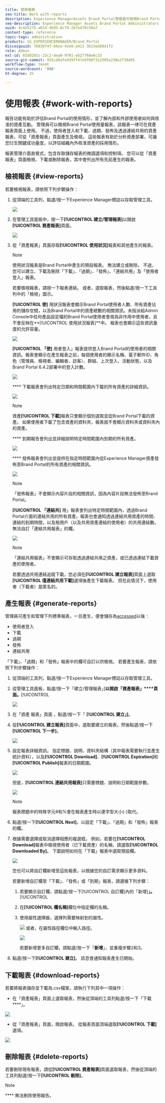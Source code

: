 ```yaml
---
title: 使用報表
seo-title: Work with reports
description: Experience ManagerAssets Brand Portal管理員可檢視Brand Portal使用情況的報表，以及建立、管理及檢視透過Brand Portal共用之已下載、過期、已發佈及連結資產的相關報表。
seo-description: Experience Manager Assets Brand Portal Administrators can view report about Brand Portal usage, and create, manage, and view reports around assets downloaded, expired, published, and link shared through Brand Portal.
uuid: dc4e5275-a614-4b95-8c70-2b7e470c50a7
content-type: reference
topic-tags: administration
products: SG_EXPERIENCEMANAGER/Brand_Portal
discoiquuid: 7683074f-b6ea-42e0-a411-3b13eb88d1f2
role: Admin
exl-id: 03d0292c-23c2-4ea0-9781-eb27768e6c33
source-git-commit: 955cd8afe939ff47e9f08f312505e230e2f38495
workflow-type: tm+mt
source-wordcount: '996'
ht-degree: 2%

---
```


# 使用報表 {#work-with-reports}

報告功能有助於評估Brand Portal的使用情形，並了解內部和外部使用者如何與核准的資產互動。 管理員可以檢視Brand Portal使用量報表，該報表一律可在資產報表頁面上使用。 不過，使用者登入和下載、過期、發佈及透過連結共用的資產報表，可從「資產報表」頁面產生及檢視。 這些報表有助於分析資產部署，可讓您衍生關鍵成功量度，以評估組織內外核准資產的採用情形。

報表管理介面直覺式，包含存取儲存報表的微調選項和控制項。 您可以從「資產報表」頁面檢視、下載或刪除報表，其中會列出所有先前產生的報表。

## 檢視報表 {#view-reports}

若要檢視報表，請依照下列步驟操作：

1. 從頂端的工具列，點選/按一下Experience Manager標誌以存取管理工具。

   ![](assets/aemlogo.png)

1. 在管理工具面板中，按一下&#x200B;**[!UICONTROL 建立/管理報表]**&#x200B;以開啟&#x200B;**[!UICONTROL 資產報表]**&#x200B;頁面。

   ![](assets/access-asset-reports.png)

1. 從「資產報表」頁面存取&#x200B;**[!UICONTROL 使用狀況]**&#x200B;報表和其他產生的報表。

   >[!NOTE]
   >
   >使用狀況報表是Brand Portal中產生的預設報表。 無法建立或刪除。 不過，您可以建立、下載及刪除「下載」、「過期」、「發佈」、「連結共用」及「使用者登入」報表。

   若要檢視報表，請按一下報表連結。 或者，選取報表，然後點選/按一下工具列中的「檢視」圖示。

   **[!UICONTROL 使]** 用狀況報表會顯示Brand Portal使用者人數、所有資產佔用的儲存空間，以及Brand Portal中的資產總數的相關資訊。未指派給Admin Console中任何產品設定檔的Brand Portal使用者會視為非作用中使用者，且不會反映在&#x200B;**[!UICONTROL 使用狀況報表]**中。
報表也會顯示這些資訊量度的允許容量。

   ![](assets/usage-report.png)

   **[!UICONTROL 「使]** 用者登入」報表提供登入Brand Portal的使用者的相關資訊。報表會顯示在產生報表之前，每個使用者的顯示名稱、電子郵件ID、角色（管理員、檢視者、編輯者、訪客）、群組、上次登入、活動狀態，以及Brand Portal 6.4.2部署中的登入計數。

   ![](assets/user-logins.png)

   **** 下載報表會列出特定日期和時間範圍內下載的所有資產的詳細資訊。

   ![](assets/download-report.png)

   >[!NOTE]
   >
   >資產&#x200B;**[!UICONTROL 下載]**&#x200B;報表只會顯示個別選取並從Brand Portal下載的資產。 如果使用者下載了包含資產的資料夾，報表就不會顯示資料夾或資料夾內的資產。

   **** 到期報告會列出並詳細說明特定時間範圍內到期的所有資產。

   ![](assets/expiration-report.png)

   **** 發佈報表會列出並提供在指定時間範圍內從Experience Manager資產發佈至Brand Portal的所有資產的相關資訊。

   ![](assets/publish-report.png)

   >[!NOTE]
   >
   >「發佈報表」不會顯示內容片段的相關資訊，因為內容片段無法發佈至Brand Portal。

   **[!UICONTROL 「連結共]** 用」報表會列出特定時間範圍內，透過Brand Portal介面的連結共用的所有資產。報表也會通知透過連結共用資產的時間、連結的到期時間，以及租用戶（以及共用資產連結的使用者）的共用連結數。 無法自訂「連結共用報表」的欄。

   ![](assets/link-share-report.png)

   >[!NOTE]
   >
   >「連結共用報表」不會顯示可存取透過連結共用之資產，或已透過連結下載資產的使用者。
   >
   >若要透過共用連結追蹤下載，您必須在&#x200B;**[!UICONTROL 建立報表]**&#x200B;頁面上選取&#x200B;**[!UICONTROL 僅連結共用下載]**&#x200B;選項後產生下載報表。 但在此情況下，使用者（下載者）是匿名的。

## 產生報表 {#generate-reports}

管理員可產生和管理下列標準報表，一旦產生，便會儲存為[accessed](../using/brand-portal-reports.md#main-pars-header)以後：

* 使用者登入
* 下載
* 過期
* 發佈
* 連結共用

「下載」、「過期」和「發佈」報表中的欄可自訂以供檢視。 若要產生報表，請依照下列步驟操作：

1. 從頂端的工具列，點選/按一下Experience Manager標誌以存取管理工具。

1. 從管理工具面板，點選/按一下「建立/管理報表」]**以開啟「資產報表」****頁面。**[!UICONTROL 

   ![](assets/asset-reports.png)

1. 在「資產 報表」頁面 ，點選/按一下「 **[!UICONTROL 建立」]**。
1. 從&#x200B;**[!UICONTROL 建立報表]**&#x200B;頁面中，選取要建立的報表，然後點選/按一下&#x200B;**[!UICONTROL 下一步]**。

   ![](assets/crete-report.png)

1. 設定報表詳細資訊。 指定標題、說明、資料夾結構（其中報表需要執行並產生統計資料），以及&#x200B;**[!UICONTROL Download]**、**[!UICONTROL Expiration]**&#x200B;和&#x200B;**[!UICONTROL Publish]**&#x200B;報表的日期範圍。

   ![](assets/create-report-page.png)

   但是，**[!UICONTROL 連結共用報表]**&#x200B;只需要標題、說明和日期範圍參數。

   ![](assets/create-link-share-report.png)

   >[!NOTE]
   >
   >報表標題中的特殊字元#和%會在報表產生時以連字型大小(-)取代。

1. 點選/按一下&#x200B;**[!UICONTROL Next]**，以設定「下載」、「過期」和「發佈」報表的欄。
1. 根據需要選擇或取消選擇相應的複選框。 例如，若要在&#x200B;**[!UICONTROL Download]**&#x200B;報表中檢視使用者（已下載資產）的名稱，請選取&#x200B;**[!UICONTROL Downloaded By]**。 下圖說明如何在「下載」報表中選取預設欄。

   ![](assets/createdownloadreport.png)

   您也可以將自訂欄新增至這些報表，以根據您的自訂需求顯示更多資料。

   若要新增自訂欄至「下載」、「發佈」或「到期」報表，請遵循下列步驟：

   1. 若要顯示自訂欄，請點選/按一下[!UICONTROL 自訂欄]內的「新增&#x200B;]**」。**[!UICONTROL 
   1. 在&#x200B;**[!UICONTROL 欄名稱]**&#x200B;欄位中指定欄的名稱。
   1. 使用屬性選擇器，選擇列需要映射到的屬性。

      ![](assets/property-picker.png)
或者，在屬性路徑欄位中輸入路徑。

      ![](assets/property-path.png)

      若要新增更多自訂欄，請點選/按一下「**新增**」，並重複步驟2和3。

1. 點選/按一下&#x200B;**[!UICONTROL 建立]**。 訊息會通知報表產生已開始。

## 下載報表 {#download-reports}

若要將報表儲存並下載為.csv檔案，請執行下列其中一項操作：

* 在「資產報表」頁面上選取報表，然後從頂端的工具列點選/按一下「下載&#x200B;****」。

![](assets/download-asset-report.png)

* 從「資產報表」頁面，開啟報表。 從報表頁面頂端選取&#x200B;**[!UICONTROL 下載]**&#x200B;選項。

![](assets/download-report-fromwithin.png)

## 刪除報表 {#delete-reports}

若要刪除現有報表，請從&#x200B;**[!UICONTROL 資產報表]**&#x200B;頁面選取報表，然後從頂端的工具列點選/按一下&#x200B;**[!UICONTROL 刪除]**。

>[!NOTE]
>
>**** 無法刪除使用報告。
